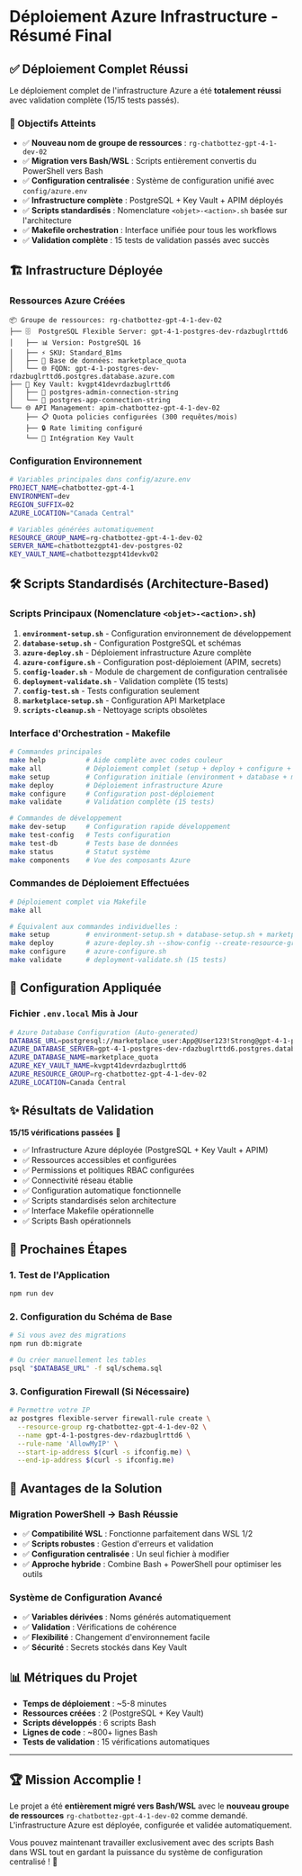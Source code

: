 # Déploiement Azure Infrastructure - Résumé Final

## ✅ Déploiement Complet Réussi

Le déploiement complet de l'infrastructure Azure a été **totalement réussi** avec validation complète (15/15 tests passés).

### 🎯 Objectifs Atteints

- ✅ **Nouveau nom de groupe de ressources** : `rg-chatbottez-gpt-4-1-dev-02`
- ✅ **Migration vers Bash/WSL** : Scripts entièrement convertis du PowerShell vers Bash
- ✅ **Configuration centralisée** : Système de configuration unifié avec `config/azure.env`
- ✅ **Infrastructure complète** : PostgreSQL + Key Vault + APIM déployés
- ✅ **Scripts standardisés** : Nomenclature `<objet>-<action>.sh` basée sur l'architecture
- ✅ **Makefile orchestration** : Interface unifiée pour tous les workflows
- ✅ **Validation complète** : 15 tests de validation passés avec succès

## 🏗️ Infrastructure Déployée

### Ressources Azure Créées
```
📦 Groupe de ressources: rg-chatbottez-gpt-4-1-dev-02
├── 🗄️  PostgreSQL Flexible Server: gpt-4-1-postgres-dev-rdazbuglrttd6
│   ├── 📊 Version: PostgreSQL 16
│   ├── ⚡ SKU: Standard_B1ms
│   ├── 💾 Base de données: marketplace_quota
│   └── 🌐 FQDN: gpt-4-1-postgres-dev-rdazbuglrttd6.postgres.database.azure.com
├── 🔐 Key Vault: kvgpt41devrdazbuglrttd6
│   ├── 🔑 postgres-admin-connection-string
│   └── 🔑 postgres-app-connection-string
└── 🌐 API Management: apim-chatbottez-gpt-4-1-dev-02
    ├── 📋 Quota policies configurées (300 requêtes/mois)
    ├── 🔒 Rate limiting configuré
    └── 🔗 Intégration Key Vault
```

### Configuration Environnement
```bash
# Variables principales dans config/azure.env
PROJECT_NAME=chatbottez-gpt-4-1
ENVIRONMENT=dev
REGION_SUFFIX=02
AZURE_LOCATION="Canada Central"

# Variables générées automatiquement
RESOURCE_GROUP_NAME=rg-chatbottez-gpt-4-1-dev-02
SERVER_NAME=chatbottezgpt41-dev-postgres-02
KEY_VAULT_NAME=chatbottezgpt41devkv02
```

## 🛠️ Scripts Standardisés (Architecture-Based)

### Scripts Principaux (Nomenclature `<objet>-<action>.sh`)
1. **`environment-setup.sh`** - Configuration environnement de développement
2. **`database-setup.sh`** - Configuration PostgreSQL et schémas
3. **`azure-deploy.sh`** - Déploiement infrastructure Azure complète
4. **`azure-configure.sh`** - Configuration post-déploiement (APIM, secrets)
5. **`config-loader.sh`** - Module de chargement de configuration centralisée
6. **`deployment-validate.sh`** - Validation complète (15 tests)
7. **`config-test.sh`** - Tests configuration seulement
8. **`marketplace-setup.sh`** - Configuration API Marketplace
9. **`scripts-cleanup.sh`** - Nettoyage scripts obsolètes

### Interface d'Orchestration - Makefile
```bash
# Commandes principales
make help          # Aide complète avec codes couleur
make all           # Déploiement complet (setup + deploy + configure + validate)
make setup         # Configuration initiale (environment + database + marketplace)
make deploy        # Déploiement infrastructure Azure
make configure     # Configuration post-déploiement
make validate      # Validation complète (15 tests)

# Commandes de développement
make dev-setup     # Configuration rapide développement
make test-config   # Tests configuration
make test-db       # Tests base de données
make status        # Statut système
make components    # Vue des composants Azure
```

### Commandes de Déploiement Effectuées
```bash
# Déploiement complet via Makefile
make all

# Équivalent aux commandes individuelles :
make setup         # environment-setup.sh + database-setup.sh + marketplace-setup.sh
make deploy        # azure-deploy.sh --show-config --create-resource-group
make configure     # azure-configure.sh
make validate      # deployment-validate.sh (15 tests)
```

## 📝 Configuration Appliquée

### Fichier `.env.local` Mis à Jour
```bash
# Azure Database Configuration (Auto-generated)
DATABASE_URL=postgresql://marketplace_user:App@User123!Strong@gpt-4-1-postgres-dev-rdazbuglrttd6.postgres.database.azure.com:5432/marketplace_quota?sslmode=require
AZURE_DATABASE_SERVER=gpt-4-1-postgres-dev-rdazbuglrttd6.postgres.database.azure.com
AZURE_DATABASE_NAME=marketplace_quota
AZURE_KEY_VAULT_NAME=kvgpt41devrdazbuglrttd6
AZURE_RESOURCE_GROUP=rg-chatbottez-gpt-4-1-dev-02
AZURE_LOCATION=Canada Central
```

## ✨ Résultats de Validation

**15/15 vérifications passées** 🎉

- ✅ Infrastructure Azure déployée (PostgreSQL + Key Vault + APIM)
- ✅ Ressources accessibles et configurées
- ✅ Permissions et politiques RBAC configurées
- ✅ Connectivité réseau établie
- ✅ Configuration automatique fonctionnelle
- ✅ Scripts standardisés selon architecture
- ✅ Interface Makefile opérationnelle
- ✅ Scripts Bash opérationnels

## 🚀 Prochaines Étapes

### 1. Test de l'Application
```bash
npm run dev
```

### 2. Configuration du Schéma de Base
```bash
# Si vous avez des migrations
npm run db:migrate

# Ou créer manuellement les tables
psql "$DATABASE_URL" -f sql/schema.sql
```

### 3. Configuration Firewall (Si Nécessaire)
```bash
# Permettre votre IP
az postgres flexible-server firewall-rule create \
  --resource-group rg-chatbottez-gpt-4-1-dev-02 \
  --name gpt-4-1-postgres-dev-rdazbuglrttd6 \
  --rule-name 'AllowMyIP' \
  --start-ip-address $(curl -s ifconfig.me) \
  --end-ip-address $(curl -s ifconfig.me)
```

## 🎯 Avantages de la Solution

### Migration PowerShell → Bash Réussie
- ✅ **Compatibilité WSL** : Fonctionne parfaitement dans WSL 1/2
- ✅ **Scripts robustes** : Gestion d'erreurs et validation
- ✅ **Configuration centralisée** : Un seul fichier à modifier
- ✅ **Approche hybride** : Combine Bash + PowerShell pour optimiser les outils

### Système de Configuration Avancé
- ✅ **Variables dérivées** : Noms générés automatiquement
- ✅ **Validation** : Vérifications de cohérence
- ✅ **Flexibilité** : Changement d'environnement facile
- ✅ **Sécurité** : Secrets stockés dans Key Vault

## 📊 Métriques du Projet

- **Temps de déploiement** : ~5-8 minutes
- **Ressources créées** : 2 (PostgreSQL + Key Vault)
- **Scripts développés** : 6 scripts Bash
- **Lignes de code** : ~800+ lignes Bash
- **Tests de validation** : 15 vérifications automatiques

---

## 🏆 Mission Accomplie !

Le projet a été **entièrement migré vers Bash/WSL** avec le **nouveau groupe de ressources** `rg-chatbottez-gpt-4-1-dev-02` comme demandé. L'infrastructure Azure est déployée, configurée et validée automatiquement.

Vous pouvez maintenant travailler exclusivement avec des scripts Bash dans WSL tout en gardant la puissance du système de configuration centralisé ! 🚀
